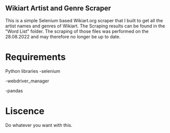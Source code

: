 ## Wikiart Artist and Genre Scraper

This is a simple Selenium based Wikiart.org scraper that I built to get all the artist names and genres of Wikiart. The Scraping results can be found in the "Word List" folder. The scraping of those files was performed on the 28.08.2022 and may therefore no longer be up to date. 

# Requirements

Python libraries
-selenium

-webdriver_manager

-pandas

# Liscence 

Do whatever you want with this.
